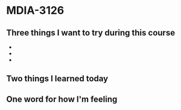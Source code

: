 # MDIA-3126

## Three things I want to try during this course 
- 
- 
- 

## Two things I learned today


## One word for how I'm feeling
